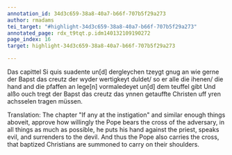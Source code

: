 ```yaml
---
annotation_id: 34d3c659-38a8-40a7-b66f-707b5f29a273
author: rmadams
tei_target: "#highlight-34d3c659-38a8-40a7-b66f-707b5f29a273"
annotated_page: rdx_t9tqt.p.idm140132109190272
page_index: 16
target: highlight-34d3c659-38a8-40a7-b66f-707b5f29a273

---
```

Das capittel Si quis suadente un[d] dergleychen tzeygt gnug an wie
gerne der Bapst das creutz der wyder wertigkeyt duldet/ so er alle die
ihenen/ die hand and die pfaffen an lege[n] vormaledeyet un[d] dem
teuffel gibt Und alßo ouch tregt der Bapst das creutz das ynnen
getauffte Christen uff yren achsselen tragen müssen.

Translation: The chapter "If any at the instigation" and similar enough things aboveit, approve how willingly the Pope bears the cross of the adversary, in all
things as much as possible, he puts his hand against the priest, speaks evil,
and surrenders to the devil. And thus the Pope also carries the cross, that
baptized Christians are summoned to carry on their shoulders.
